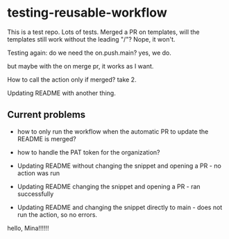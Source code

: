 # testing-reusable-workflow

This is a test repo. Lots of tests. Merged a PR on templates, will the templates still work without the leading "/"? Nope, it won't.

Testing again: do we need the on.push.main? yes, we do.

but maybe with the on merge pr, it works as I want.

How to call the action only if merged? take 2.

Updating README with another thing.

## Current problems

- how to only run the workflow when the automatic PR to update the README is merged?
- how to handle the PAT token for the organization?


- Updating README without changing the snippet and opening a PR - no action was run
- Updating README changing the snippet and opening a PR - ran successfully
- Updating README and changing the snippet directly to main - does not run the action, so no errors.

hello, Mina!!!!!!

<!-- START /templates/footer.md -->

<!-- END /templates/footer.md -->
